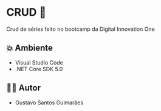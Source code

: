# CRUD 📝
Crud de séries feito no bootcamp da Digital Innovation One

## 💥 Ambiente

- Visual Studio Code
- .NET Core SDK 5.0

## 👨‍💻  Autor
- Gustavo Santos Guimarães
